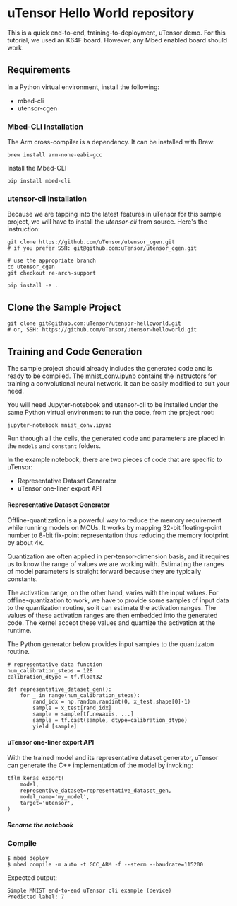 # uTensor Hello World repository
This is a quick end-to-end, training-to-deployment, uTensor demo.
For this tutorial, we used an K64F board. However, any Mbed enabled board should work.

## Requirements
In a Python virtual environment, install the following:
- mbed-cli
- utensor-cgen

### Mbed-CLI Installation
The Arm cross-compiler is a dependency. It can be installed with Brew:
```
brew install arm-none-eabi-gcc
```
Install the Mbed-CLI
```
pip install mbed-cli
```

### utensor-cli Installation
Because we are tapping into the latest features in uTensor for this sample project, we will have to install the *utensor-cli* from source. Here's the instruction:
```
git clone https://github.com/uTensor/utensor_cgen.git
# if you prefer SSH: git@github.com:uTensor/utensor_cgen.git

# use the appropriate branch
cd utensor_cgen
git checkout re-arch-support

pip install -e .
```
## Clone the Sample Project
```
git clone git@github.com:uTensor/utensor-helloworld.git
# or, SSH: https://github.com/uTensor/utensor-helloworld.git
```

## Training and Code Generation
The sample project should already includes the generated code and is ready to be compiled. The [mnist_conv.ipynb](https://github.com/uTensor/utensor-helloworld/blob/re-arch-rc1/mnist_conv.ipynb) contains the instructors for training a convolutional neural network. It can be easily modified to suit your need.

You will need Jupyter-notebook and utensor-cli to be installed under the same Python virtual environment to run the code, from the project root:
```
jupyter-notebook mnist_conv.ipynb
```
Run through all the cells, the generated code and parameters are placed in the `models` and `constant` folders.

In the example notebook, there are two pieces of code that are specific to uTensor:
- Representative Dataset Generator
- uTensor one-liner export API

#### Representative Dataset Generator
Offline-quantization is a powerful way to reduce the memory requirement while running models on MCUs. It works by mapping 32-bit floating-point number to 8-bit fix-point representation thus reducing the memory footprint by about 4x.

Quantization are often applied in per-tensor-dimension basis, and it requires us to know the range of values we are working with. Estimating the ranges of model parameters is straight forward because they are typically constants.

The activation range, on the other hand, varies with the input values. For offline-quantization to work, we have to provide some samples of input data to the quantization routine, so it can estimate the activation ranges. The values of these activation ranges are then embedded into the generated code. The kernel accept these values and quantize the activation at the runtime.

The Python generator below provides input samples to the quantizaton routine.
 
```
# representative data function
num_calibration_steps = 128
calibration_dtype = tf.float32

def representative_dataset_gen():
    for _ in range(num_calibration_steps):
        rand_idx = np.random.randint(0, x_test.shape[0]-1)
        sample = x_test[rand_idx]
        sample = sample[tf.newaxis, ...]
        sample = tf.cast(sample, dtype=calibration_dtype)
        yield [sample]
```

#### uTensor one-liner export API
With the trained model and its representative dataset generator, uTensor can generate the C++ implementation of the model by invoking:

```
tflm_keras_export(
    model,
    representive_dataset=representative_dataset_gen,
    model_name='my_model',
    target='utensor',
)
```

##### Rename the notebook

### Compile
```
$ mbed deploy
$ mbed compile -m auto -t GCC_ARM -f --sterm --baudrate=115200
```
Expected output:

```
Simple MNIST end-to-end uTensor cli example (device)
Predicted label: 7
```
